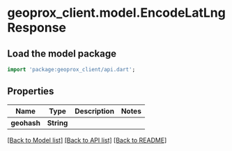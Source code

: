 # geoprox_client.model.EncodeLatLngResponse

## Load the model package
```dart
import 'package:geoprox_client/api.dart';
```

## Properties
Name | Type | Description | Notes
------------ | ------------- | ------------- | -------------
**geohash** | **String** |  | 

[[Back to Model list]](../README.md#documentation-for-models) [[Back to API list]](../README.md#documentation-for-api-endpoints) [[Back to README]](../README.md)


